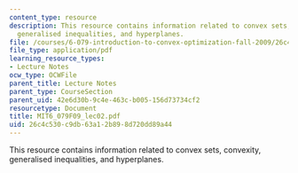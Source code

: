 ```yaml
---
content_type: resource
description: This resource contains information related to convex sets, convexity,
  generalised inequalities, and hyperplanes.
file: /courses/6-079-introduction-to-convex-optimization-fall-2009/26c4c530c9db63a12b898d720dd89a44_MIT6_079F09_lec02.pdf
file_type: application/pdf
learning_resource_types:
- Lecture Notes
ocw_type: OCWFile
parent_title: Lecture Notes
parent_type: CourseSection
parent_uid: 42e6d30b-9c4e-463c-b005-156d73734cf2
resourcetype: Document
title: MIT6_079F09_lec02.pdf
uid: 26c4c530-c9db-63a1-2b89-8d720dd89a44
---
```

This resource contains information related to convex sets, convexity, generalised inequalities, and hyperplanes.

